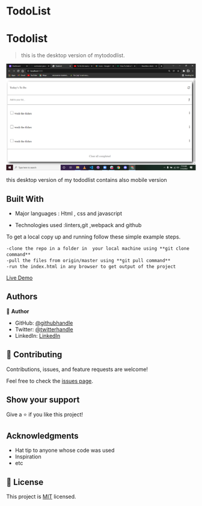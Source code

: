 # TodoList
# Todolist
> this is the desktop version of mytododlist.

![screenshot](./screenshot.png)

this desktop version of my tododlist contains also mobile version 

## Built With


- Major languages : Html , css and javascript

- Technologies used :linters,git ,webpack and github


To get a local copy up and running follow these simple example steps.

```
-clone the repo in a folder in  your local machine using **git clone command**
-pull the files from origin/master using **git pull command**
-run the index.html in any browser to get output of the project
```

[Live Demo](https://mugishasam123.github.io/todoList-Javascript/)


## Authors

👤 **Author**

- GitHub: [@githubhandle](https://github.com/mugishasam123)
- Twitter: [@twitterhandle](https://twitter.com/mugishasamuel42/)
- LinkedIn: [LinkedIn](https://www.linkedin.com/in/mugisha-samuel-55a905208/)


## 🤝 Contributing

Contributions, issues, and feature requests are welcome!

Feel free to check the [issues page](../../issues/).

## Show your support

Give a ⭐️ if you like this project!

## Acknowledgments

- Hat tip to anyone whose code was used
- Inspiration
- etc

## 📝 License

This project is [MIT](./MIT.md) licensed.